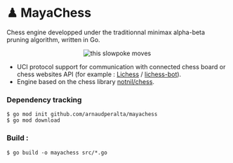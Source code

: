# ♟  MayaChess

Chess engine developped under the traditionnal minimax alpha-beta pruning algorithm, written in Go.

<p align="center">
  <img src="https://i.imgur.com/m3o3O0S.gif" alt="this slowpoke moves" />
</p>

* UCI protocol support for communication with connected chess board or chess websites API (for example : [Lichess](http://lichess.org) / [lichess-bot](https://github.com/ShailChoksi/lichess-bot)).
* Engine based on the chess library [notnil/chess](https://github.com/notnil/chess).


### Dependency tracking
```
$ go mod init github.com/arnaudperalta/mayachess
$ go mod download
```

### Build :
```
$ go build -o mayachess src/*.go
```

